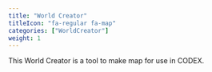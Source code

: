 ```yaml
---
title: "World Creator"
titleIcon: "fa-regular fa-map"
categories: ["WorldCreator"]
weight: 1
---
```


This World Creator is a tool to make map for use in CODEX.